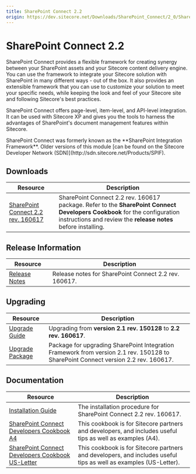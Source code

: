 ```yaml
---
title: SharePoint Connect 2.2
origin: https://dev.sitecore.net/Downloads/SharePoint_Connect/2_0/SharePoint_Connect_2_2.aspx
---
```


# SharePoint Connect 2.2

SharePoint Connect provides a flexible framework for creating synergy between your SharePoint assets and your Sitecore content delivery engine. You can use the framework to integrate your Sitecore solution with SharePoint in many different ways - out of the box. It also provides an extensible framework that you can use to customize your solution to meet your specific needs, while keeping the look and feel of your Sitecore site and following Sitecore's best practices.

SharePoint Connect offers page-level, item-level, and API-level integration. It can be used with Sitecore XP and gives you the tools to harness the advantages of SharePoint's document management features within Sitecore.

  <Alert variant='warning' mb={4}>
    <AlertIcon />
    SharePoint Connect was formerly known as the **SharePoint Integration Framework**. Older versions of this module [can be found on the Sitecore Developer Network (SDN)](http://sdn.sitecore.net/Products/SPIF).
  </Alert>
  

## Downloads

 | Resource | Description |
 | --- | --- |
 | [SharePoint Connect 2.2 rev. 160617](https://sitecoredev.azureedge.net/~/media/0C4D139079924B6EAD357335C5AC9002.ashx?date=20160629T094852) | SharePoint Connect 2.2 rev. 160617 package. Refer to the **SharePoint Connect Developers Cookbook** for the configuration instructions and review the **release notes** before installing. |

## Release Information

 | Resource | Description |
 | --- | --- |
 | [Release Notes](/downloads/SharePoint%20Connect/2%200/SharePoint%20Connect%202%202/Release%20Notes) | Release notes for SharePoint Connect 2.2 rev. 160617. |

## Upgrading

 | Resource | Description |
 | --- | --- |
 | [Upgrade Guide](/downloads/SharePoint%20Connect/2%200/SharePoint%20Connect%202%202/Upgrade%20Guide) | Upgrading from **version 2.1 rev. 150128** to **2.2 rev. 160617**.  <br /> |
 | [Upgrade Package](https://sitecoredev.azureedge.net/~/media/676A9D51365C463B87DD2BCD795F795A.ashx?date=20160629T095300) | Package for upgrading SharePoint Integration Framework from version 2.1 rev. 150128 to SharePoint Connect version 2.2 rev. 160617. |

## Documentation

 | Resource | Description |
 | --- | --- |
 | [Installation Guide](/downloads/SharePoint%20Connect/2%200/SharePoint%20Connect%202%202/Installation%20Guide) | The installation procedure for SharePoint Connect 2.2 rev. 160617. |
 | [SharePoint Connect Developers Cookbook A4](https://sitecoredev.azureedge.net/~/media/B20E949F3DCE47D7B7E6946F71F01DAB.ashx?date=20160218T145008) | This cookbook is for Sitecore partners and developers, and includes useful tips as well as examples (A4). |
 | [SharePoint Connect Developers Cookbook US-Letter](https://sitecoredev.azureedge.net/~/media/7BA1B00F06414DD3AD4EEFFB06CFC27A.ashx?date=20160218T145414) | This cookbook is for Sitecore partners and developers, and includes useful tips as well as examples (US-Letter). |